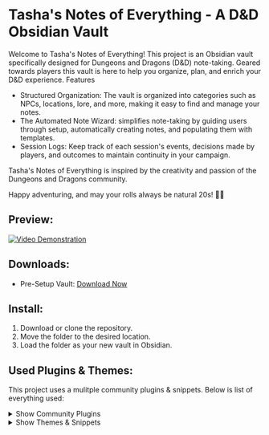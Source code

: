 # Tasha's Notes of Everything - A D&D Obsidian Vault

Welcome to Tasha's Notes of Everything! This project is an Obsidian vault specifically designed for Dungeons and Dragons (D&D) note-taking. Geared towards players this vault is here to help you organize, plan, and enrich your D&D experience.
Features

- Structured Organization: The vault is organized into categories such as NPCs, locations, lore, and more, making it easy to find and manage your notes.
- The Automated Note Wizard: simplifies note-taking by guiding users through setup, automatically creating notes, and populating them with templates.
- Session Logs: Keep track of each session's events, decisions made by players, and outcomes to maintain continuity in your campaign.

Tasha's Notes of Everything is inspired by the creativity and passion of the Dungeons and Dragons community.

Happy adventuring, and may your rolls always be natural 20s! 🎲✨

## Preview:
[![Video Demonstration](https://img.youtube.com/vi/4pe6QYOFPL8/maxresdefault.jpg)](https://www.youtube.com/watch?v=4pe6QYOFPL8)


## Downloads:
* Pre-Setup Vault: [Download Now](https://github.com/kevinkickback/Tashas-Notes-of-Everything/releases/download/v2.4.0/TashasNotesofEverything.v2.4.0.rar)


## Install:
1. Download or clone the repository.
2. Move the folder to the desired location.
3. Load the folder as your new vault in Obsidian.



## Used Plugins & Themes:
This project uses a mulitple community plugins & snippets. Below is list of everything used:


<details><summary>Show Community Plugins</summary>

- [x] Dataview
- [x] Folder Notes
- [x] Link Headers Directly
- [x] Meta Bind
- [x] Modal Forms
- [x] Sortable
- [x] Style Settings
- [x] Templater
</details>

<details><summary>Show Themes & Snippets</summary>

- [x] [Prism](https://github.com/damiankorcz/Prism-Theme) theme by Damian Korcz
- [x] Code snippets from [SlRvb](https://github.com/SlRvb/Obsidian--ITS-Theme) & [Kepano](https://github.com/sponsors/kepano)
</details>
